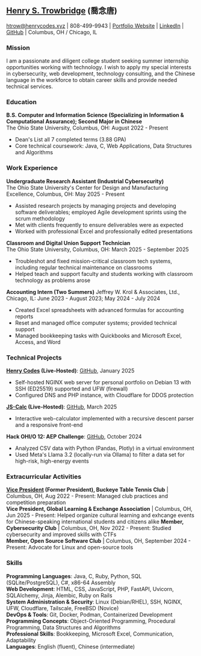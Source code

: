 ## [Henry S. Trowbridge](https://henrycodes.xyz/) (喬念唐)

[htrow@henrycodes.xyz](mailto:htrow@henrycodes.xyz) | 808-499-9943 |
[Portfolio Website](https://henrycodes.xyz/) | [LinkedIn](https://www.linkedin.com/in/henry1679/) | [GitHub](https://github.com/henry7720/) | Columbus, OH / Chicago, IL

### **Mission**

I am a passionate and diligent college student seeking summer internship opportunities working with technology. I wish to apply my special interests in cybersecurity, web development, technology consulting, and the Chinese language in the workforce to obtain career skills and provide needed technical services.

### **Education**

**B.S. Computer and Information Science (Specializing in Information & Computational Assurance); Second Major in Chinese**  
The Ohio State University, Columbus, OH:  August 2022 - Present

- Dean's List all 7 completed terms (3.88 GPA)
- Core technical coursework: Java, C, Web Applications, Data Structures and Algorithms

<!-- **High School Diploma**
Oak Park and River Forest High School, Oak Park, IL
- 3.61 GPA (unweighted); earned AP and dual-enrollment credits -->

### **Work Experience**

**Undergraduate Research Assistant (Industrial Cybersecurity)**  
The Ohio State University's Center for Design and Manufacturing Excellence, Columbus, OH: May 2025 - Present

- Assisted research projects by managing projects and developing software deliverables; employed Agile development sprints using the scrum methodology
- Met with clients frequently to ensure deliverables were as expected
- Worked with professional Excel and professionally edited presentations
<!-- - Helped small manufacturers and defense contractors assess and improve their compliance with the DoD's new CMMC 2.0, level 2 requirements by leading and building an interactive (TurboTax-like) web app -->

**Classroom and Digital Union Support Technician**  
The Ohio State University, Columbus, OH: March 2025 - September 2025

- Troubleshot and fixed mission-critical classroom tech systems, including regular technical maintenance on classrooms
- Helped teach and support faculty and students working with classroom technology as problems arose

**Accounting Intern (Two Summers)**
Jeffrey W. Krol & Associates, Ltd., Chicago, IL: June 2023 - August 2023; May 2024 - July 2024

- Created Excel spreadsheets with advanced formulas for accounting reports
- Reset and managed office computer systems; provided technical support
- Managed bookkeeping tasks with Quickbooks and Microsoft Excel, Access, and Word

### **Technical Projects**

**[Henry Codes](https://henrycodes.xyz/) (Live-Hosted)**: [GitHub](https://github.com/henry7720/Henry-Codes-Portfolio), January 2025

- Self-hosted NGINX web server for personal portfolio on Debian 13 with SSH (ED25519) supported and UFW (firewall)
- Configured DNS and PHP instance, with Cloudflare for DDOS protection

<!-- **[OPRF Games](https://games.henrycodes.xyz/) (Live-Hosted)**: [GitHub](https://github.com/henry7720/OPRF-Games), September 2018 - May 2021; January 2025

- Built PHP/JavaScript games web site; modernized in 2025 with Ruffle Flash emulator   -->

**[JS-Calc](https://projects.henrycodes.xyz/js-calc/) (Live-Hosted)**: [GitHub](https://github.com/henry7720/JS-Calc), March 2025

- Interactive web-calculator implemented with a recursive descent parser and a responsive front-end

**Hack OHI/O 12: AEP Challenge**: [GitHub](https://github.com/henry7720/AEP-Hack12), October 2024

- Analyzed CSV data with Python (Pandas, Plotly) in a virtual environment
- Used Meta's Llama 3.2 (locally-run via Ollama) to filter a data set for high-risk, high-energy events

<!-- **Table Tennis Simulator**: [GitHub](https://github.com/henry7720/Table-Tennis-Simulator), February 2024 - April 2024

- Built Java OOP model for table tennis players of equal skill with realistic scoring -->

### **Extracurricular Activities**

**[Vice President](https://activities.osu.edu/involvement/student_organizations/find_a_student_org/?i=2330) (Former President), Buckeye Table Tennis Club** | Columbus, OH, Aug 2022 - Present: Managed club practices and competition preparation  
**Vice President, Global Learning & Exchange Association** | Columbus, OH, Jun 2025 - Present: Helped organize cultural learning and exhcange events for Chinese-speaking international students and citizens alike
**Member, Cybersecurity Club** | Columbus, OH, Nov 2022 - Present: Studied cybersecurity and improved skills with CTFs  
**Member, Open Source Software Club** | Columbus, OH, September 2024 - Present: Advocate for Linux and open-source tools

### **Skills**

**Programming Languages**: Java, C, Ruby, Python, SQL (SQLite/PostgreSQL), C#, x86-64 Assembly  
**Web Development**: HTML, CSS, JavaScript, PHP, FastAPI, Uvicorn, SQLAlchemy, Jinja, Alembic, Ruby on Rails  
**System Administration & Security**: Linux (Debian/RHEL), SSH, NGINX, UFW, Cloudflare, Tailscale, FreeBSD (Novice)  
**DevOps & Tools**: Git, Docker, Podman, Containerized Development  
**Programming Concepts**: Object-Oriented Programming, Procedural Programming, Data Structures and Algorithms  
**Professional Skills**: Bookkeeping, Microsoft Excel, Communication, Adaptability  
**Languages**: English (fluent), Chinese (intermediate)
